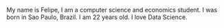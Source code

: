 My name is Felipe, I am a computer science and economics student. I was born in Sao Paulo, Brazil. I am 22 years old. I love Data Science.
